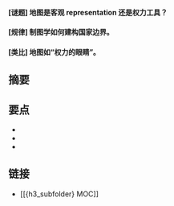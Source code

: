 #### [谜题] 地图是客观 representation 还是权力工具？


#### [规律] 制图学如何建构国家边界。


#### [类比] 地图如“权力的眼睛”。


## 摘要


## 要点

- 
- 
- 

## 链接

- [[{h3_subfolder} MOC]]
